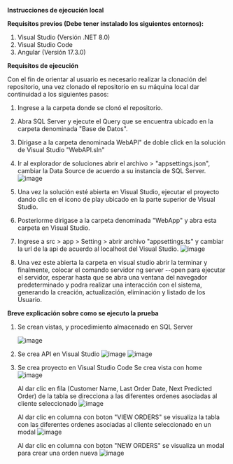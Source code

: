 <b>Instrucciones de ejecución local</b>

<b>Requisitos previos (Debe tener instalado los siguientes entornos):</b>
1.	Visual Studio (Versión .NET 8.0)
2.	Visual Studio Code
3.	Angular (Versión 17.3.0)

<b>Requisitos de ejecución</b>

Con el fin de orientar al usuario es necesario realizar la clonación del repositorio, una vez clonado el repositorio en su máquina local dar continuidad a los siguientes pasos:
1. Ingrese a la carpeta donde se clonó el repositorio.
2. Abra SQL Server y ejecute el Query que se encuentra ubicado en la carpeta denominada "Base de Datos".
3. Dirigase a la carpeta denominada WebAPI" de doble click en la solución de Visual Studio "WebAPI.sln"
4. Ir al explorador de soluciones abrir el archivo > "appsettings.json", cambiar la Data Source de acuerdo a su instancia de SQL Server.
   ![image](https://github.com/user-attachments/assets/5896a278-b5db-4639-ae9a-db3718f26536)
   
6. Una vez la solución esté abierta en Visual Studio, ejecutar el proyecto dando clic en el icono de play ubicado en la parte superior de Visual Studio.
7. Posteriorme dirigase a la carpeta denominada "WebApp" y abra esta carpeta en Visual Studio.
8. Ingrese a src > app > Setting > abrir archivo "appsettings.ts" y cambiar la url de la api de acuerdo al localhost del Visual Studio.
   ![image](https://github.com/user-attachments/assets/be71596c-39cb-4845-b836-1d332130b008)
   
10. Una vez este abierta la carpeta en visual studio abrir la terminar y finalmente, colocar el comando servidor ng server --open para ejecutar el servidor, esperar hasta que se abra una ventana del navegador predeterminado y podra realizar una interacción con el sistema, generando la creación, actualización, eliminación y listado de los Usuario.

<b>Breve explicación sobre como se ejecuto la prueba</b>
1. Se crean vistas, y procedimiento almacenado en SQL Server
   
   ![image](https://github.com/user-attachments/assets/c3f10451-8a58-498e-b612-75e4598d3aab)
   
3. Se crea API en Visual Studio
   ![image](https://github.com/user-attachments/assets/7692335c-fab1-485e-a5a8-36518d7d89d9)
   ![image](https://github.com/user-attachments/assets/448cd48d-ac2c-4b75-890f-1b991fd78cdc)
     
5. Se crea proyecto en Visual Studio Code
   Se crea vista con home
   ![image](https://github.com/user-attachments/assets/bedbb4f1-b8e1-4da7-bc23-30a33d01e672)

   Al dar clic en fila (Customer Name, Last Order Date, Next Predicted Order) de la tabla se direcciona a las diferentes ordenes asociadas al cliente seleccionado
   ![image](https://github.com/user-attachments/assets/f10b968b-078d-4da3-82c5-f49ce7d05ef3)

   Al dar clic en columna con boton "VIEW ORDERS" se visualiza la tabla con las diferentes ordenes asociadas al cliente seleccionado en un modal
   ![image](https://github.com/user-attachments/assets/9fe100fe-af4b-4066-9213-264114bc4e70)

   Al dar clic en columna con boton "NEW ORDERS" se visualiza un modal para crear una orden nueva
   ![image](https://github.com/user-attachments/assets/2a77e7f7-4974-48b7-9c31-c7af13a1dd04)


